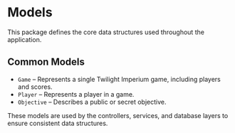 # Models

This package defines the core data structures used throughout the application.

## Common Models

- `Game` – Represents a single Twilight Imperium game, including players and scores.
- `Player` – Represents a player in a game.
- `Objective` – Describes a public or secret objective.

These models are used by the controllers, services, and database layers to ensure consistent data structures.
